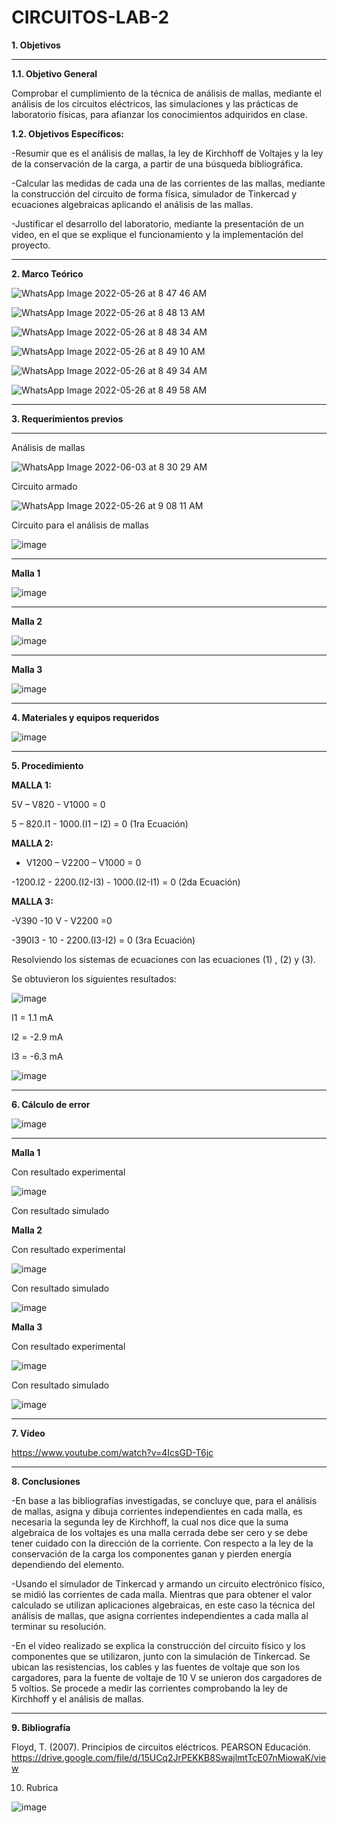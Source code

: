 # CIRCUITOS-LAB-2

**1. Objetivos**


***
   **1.1. Objetivo General** 


Comprobar el cumplimiento de la técnica de análisis de mallas, mediante el análisis de los circuitos eléctricos, las simulaciones y las prácticas de laboratorio físicas, para afianzar los conocimientos adquiridos en clase.

  **1.2. Objetivos Específicos:**
   
-Resumir que es el análisis de mallas, la ley de Kirchhoff de Voltajes y la ley de la conservación de la carga, a partir de una búsqueda bibliográfica.
   
-Calcular las medidas de cada una de las corrientes de las mallas, mediante la construcción del circuito de forma física, simulador de Tinkercad y ecuaciones algebraicas aplicando el análisis de las mallas.

-Justificar el desarrollo del laboratorio, mediante la presentación de un video, en el que se explique el funcionamiento y la implementación del proyecto.

***

**2. Marco Teórico**

![WhatsApp Image 2022-05-26 at 8 47 46 AM](https://user-images.githubusercontent.com/94011974/170503573-9f2199ea-69e2-4acd-bd09-77208cd3f1c6.jpeg)

![WhatsApp Image 2022-05-26 at 8 48 13 AM](https://user-images.githubusercontent.com/94011974/170503616-725587dd-fdc5-4de9-8418-7388aee8509a.jpeg)

![WhatsApp Image 2022-05-26 at 8 48 34 AM](https://user-images.githubusercontent.com/94011974/170503676-6d3f92d3-eacd-49d0-8794-907554649f8c.jpeg)

![WhatsApp Image 2022-05-26 at 8 49 10 AM](https://user-images.githubusercontent.com/94011974/170503727-96f3cba0-d022-4ab9-8cf3-a52c94a3d935.jpeg)

![WhatsApp Image 2022-05-26 at 8 49 34 AM](https://user-images.githubusercontent.com/94011974/170503760-17543032-d15c-4857-a46a-0d33c1618c86.jpeg)

![WhatsApp Image 2022-05-26 at 8 49 58 AM](https://user-images.githubusercontent.com/94011974/170503858-4367fca0-1537-4539-8709-8693729a1ce2.jpeg)

***

**3. Requerimientos previos**

***

Análisis de mallas


![WhatsApp Image 2022-06-03 at 8 30 29 AM](https://user-images.githubusercontent.com/94011974/171864079-b005c0d4-4cd1-4d72-810e-c81d9d9dfd1d.jpeg)

Circuito armado

![WhatsApp Image 2022-05-26 at 9 08 11 AM](https://user-images.githubusercontent.com/94011974/170504633-5a0e060e-6e7c-4867-aa1d-aa5ac5eb236c.jpeg)

Circuito para el análisis de mallas

![image](https://user-images.githubusercontent.com/94011974/170368099-dd353d06-50a3-46cf-a3a4-ba8d6ab130b0.png)

***

**Malla 1**

![image](https://user-images.githubusercontent.com/94011974/170368117-ae78efe6-f110-4c5d-be37-99ad8561f6d7.png)


***

**Malla 2**

![image](https://user-images.githubusercontent.com/94011974/170368148-bccfe9fd-6984-48f1-92f9-db1b6184a1cf.png)

***

**Malla 3**

![image](https://user-images.githubusercontent.com/94011974/170368161-37ccb8d9-b2af-4b7f-8202-a12b9393f76f.png)

***

**4. Materiales y equipos requeridos**

![image](https://user-images.githubusercontent.com/94011974/142951161-85a7ecea-bf4d-45bb-81eb-164e07b5fcc8.png)

***

**5. Procedimiento**

**MALLA 1:** 

5V – V820 - V1000 = 0 

5 – 820.I1 - 1000.(I1 – I2) = 0  (1ra Ecuación)

**MALLA 2:**

- V1200 – V2200 – V1000 = 0

-1200.I2 - 2200.(I2-I3) - 1000.(I2-I1) = 0  (2da Ecuación)

**MALLA 3:**

-V390 -10 V - V2200 =0

-390I3 - 10 - 2200.(I3-I2) = 0  (3ra Ecuación)

Resolviendo los sistemas de ecuaciones con las ecuaciones (1) , (2) y (3).

Se obtuvieron los siguientes resultados:

![image](https://user-images.githubusercontent.com/94011974/171866873-641e62b8-8e0c-4255-8019-09d995faea97.png)
 
I1 =   1.1 mA

I2 =  -2.9 mA

I3 =  -6.3 mA

![image](https://user-images.githubusercontent.com/94011974/171906162-2edbcbf7-2a37-4b90-bf1e-dcc0f9183179.png)

***

**6. Cálculo de error**

![image](https://user-images.githubusercontent.com/94011974/170057592-12d7c136-22cd-4cac-9532-0e92eb81f1b9.png)

***

**Malla  1**



Con resultado experimental

![image](https://user-images.githubusercontent.com/105259459/170615313-aaef31c8-8beb-4ed9-87d0-34607a91b1e1.png)

Con resultado  simulado

**Malla 2**

Con resultado experimental

![image](https://user-images.githubusercontent.com/105259459/170615566-7c4f041f-54a8-4e62-bd53-076ae10cec3c.png)



Con resultado simulado

![image](https://user-images.githubusercontent.com/105259459/170615674-5962009a-44ec-44af-88f9-d54925969bd8.png)

**Malla 3**

 Con resultado experimental 
 
![image](https://user-images.githubusercontent.com/105259459/170615784-d3d658fa-5507-4b35-bd35-2ddd3dcd1937.png)

Con resultado simulado

![image](https://user-images.githubusercontent.com/105259459/170615997-eed48f70-8e12-49ac-b2e2-c549518321c9.png)

***

**7. Vídeo**

https://www.youtube.com/watch?v=4IcsGD-T6jc

***

**8. Conclusiones**

-En base a las bibliografías investigadas, se concluye que, para el análisis de mallas, asigna y dibuja corrientes independientes en cada malla, es necesaria la segunda ley de Kirchhoff, la cual nos dice que la suma algebraica de los voltajes es una malla cerrada debe ser cero y se debe tener cuidado con la dirección de la corriente. Con respecto a la ley de la conservación de la carga los componentes ganan y pierden energía dependiendo del elemento.

-Usando el simulador de Tinkercad y armando un circuito electrónico físico, se midió las corrientes de cada malla. Mientras que para obtener el valor calculado se utilizan aplicaciones algebraicas, en este caso la técnica del análisis de mallas, que asigna corrientes independientes a cada malla al terminar su resolución.

-En el video realizado se explica la construcción del circuito físico y los componentes que se utilizaron, junto con la simulación de Tinkercad.  Se ubican las resistencias, los cables y las fuentes de voltaje que son los cargadores, para la fuente de voltaje de 10 V se unieron dos cargadores de 5 voltios. Se procede a medir las corrientes comprobando la ley de Kirchhoff y el análisis de mallas. 

***

**9. Bibliografía**

Floyd, T. (2007). Principios de circuitos eléctricos. PEARSON Educación. https://drive.google.com/file/d/15UCq2JrPEKKB8SwajlmtTcE07nMiowaK/view

10. Rubrica

![image](https://user-images.githubusercontent.com/94011974/169427061-265123c2-f557-4b9a-9ef6-5a545e89aff2.png)
